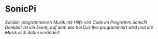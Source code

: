 # SonicPi

*Schüler programmieren Musik mit Hilfe von Code im Programm *SonicPi*
Denkbar ist ein Event, auf dem wie bei DJs live programmiert wird und die Musik sich dabei verändert.*

